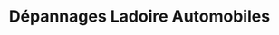 ---
title: "Dépannages Ladoire Automobiles"
url: /herblay-sur-seine/depannages-ladoire-automobiles/
shop: Autowerkstatt
---